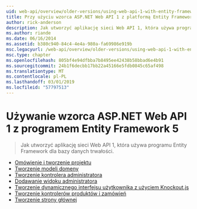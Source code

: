 ```yaml
---
uid: web-api/overview/older-versions/using-web-api-1-with-entity-framework-5/index
title: Przy użyciu wzorca ASP.NET Web API 1 z platformą Entity Framework 5 | Dokumentacja firmy Microsoft
author: rick-anderson
description: Jak utworzyć aplikację sieci Web API 1, która używa programu Entity Framework dla bazy danych trwałości.
ms.author: riande
ms.date: 06/16/2014
ms.assetid: b380c940-84c4-4e4a-980a-fa69986e919b
msc.legacyurl: /web-api/overview/older-versions/using-web-api-1-with-entity-framework-5
msc.type: chapter
ms.openlocfilehash: 805bf4e94dfbba7b8495ee42438b58bbad6e4b91
ms.sourcegitcommit: 24b1f6decbb17bb22a45166e5fdb0845c65af498
ms.translationtype: MT
ms.contentlocale: pl-PL
ms.lasthandoff: 03/01/2019
ms.locfileid: "57797513"
---
```

<a name="using-aspnet-web-api-1-with-entity-framework-5"></a>Używanie wzorca ASP.NET Web API 1 z programem Entity Framework 5
====================
> Jak utworzyć aplikację sieci Web API 1, która używa programu Entity Framework dla bazy danych trwałości.


- [Omówienie i tworzenie projektu](using-web-api-with-entity-framework-part-1.md)
- [Tworzenie modeli domeny](using-web-api-with-entity-framework-part-2.md)
- [Tworzenie kontrolera administratora](using-web-api-with-entity-framework-part-3.md)
- [Dodawanie widoku administratora](using-web-api-with-entity-framework-part-4.md)
- [Tworzenie dynamicznego interfejsu użytkownika z użyciem Knockout.js](using-web-api-with-entity-framework-part-5.md)
- [Tworzenie kontrolerów produktów i zamówień](using-web-api-with-entity-framework-part-6.md)
- [Tworzenie strony głównej](using-web-api-with-entity-framework-part-7.md)
